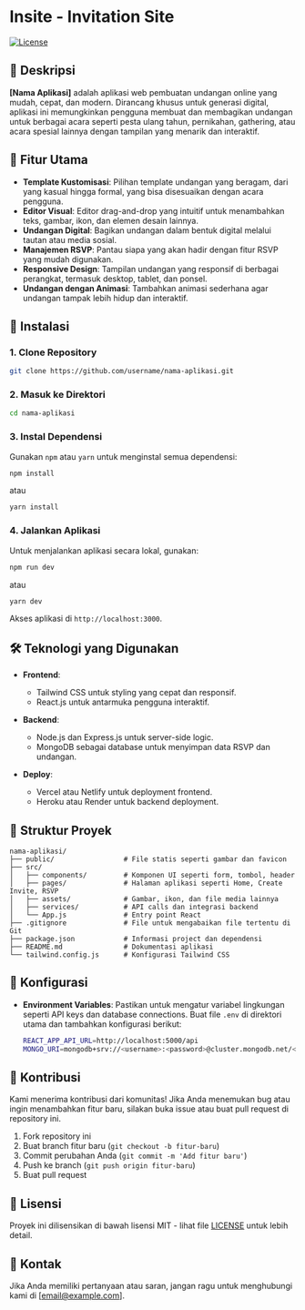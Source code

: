 

# **Insite - Invitation Site**

[![License](https://img.shields.io/badge/license-MIT-blue.svg)](LICENSE)

## 📜 **Deskripsi**
**[Nama Aplikasi]** adalah aplikasi web pembuatan undangan online yang mudah, cepat, dan modern. Dirancang khusus untuk generasi digital, aplikasi ini memungkinkan pengguna membuat dan membagikan undangan untuk berbagai acara seperti pesta ulang tahun, pernikahan, gathering, atau acara spesial lainnya dengan tampilan yang menarik dan interaktif.

## 🎉 **Fitur Utama**
- **Template Kustomisasi**: Pilihan template undangan yang beragam, dari yang kasual hingga formal, yang bisa disesuaikan dengan acara pengguna.
- **Editor Visual**: Editor drag-and-drop yang intuitif untuk menambahkan teks, gambar, ikon, dan elemen desain lainnya.
- **Undangan Digital**: Bagikan undangan dalam bentuk digital melalui tautan atau media sosial.
- **Manajemen RSVP**: Pantau siapa yang akan hadir dengan fitur RSVP yang mudah digunakan.
- **Responsive Design**: Tampilan undangan yang responsif di berbagai perangkat, termasuk desktop, tablet, dan ponsel.
- **Undangan dengan Animasi**: Tambahkan animasi sederhana agar undangan tampak lebih hidup dan interaktif.

## 🚀 **Instalasi**

### 1. **Clone Repository**
```bash
git clone https://github.com/username/nama-aplikasi.git
```

### 2. **Masuk ke Direktori**
```bash
cd nama-aplikasi
```

### 3. **Instal Dependensi**
Gunakan `npm` atau `yarn` untuk menginstal semua dependensi:
```bash
npm install
```
atau
```bash
yarn install
```

### 4. **Jalankan Aplikasi**
Untuk menjalankan aplikasi secara lokal, gunakan:
```bash
npm run dev
```
atau
```bash
yarn dev
```
Akses aplikasi di `http://localhost:3000`.

## 🛠 **Teknologi yang Digunakan**
- **Frontend**: 
  - Tailwind CSS untuk styling yang cepat dan responsif.
  - React.js untuk antarmuka pengguna interaktif.
  
- **Backend**: 
  - Node.js dan Express.js untuk server-side logic.
  - MongoDB sebagai database untuk menyimpan data RSVP dan undangan.

- **Deploy**: 
  - Vercel atau Netlify untuk deployment frontend.
  - Heroku atau Render untuk backend deployment.

## 📂 **Struktur Proyek**
```
nama-aplikasi/
├── public/                 # File statis seperti gambar dan favicon
├── src/
│   ├── components/         # Komponen UI seperti form, tombol, header
│   ├── pages/              # Halaman aplikasi seperti Home, Create Invite, RSVP
│   ├── assets/             # Gambar, ikon, dan file media lainnya
│   ├── services/           # API calls dan integrasi backend
│   └── App.js              # Entry point React
├── .gitignore              # File untuk mengabaikan file tertentu di Git
├── package.json            # Informasi project dan dependensi
├── README.md               # Dokumentasi aplikasi
└── tailwind.config.js      # Konfigurasi Tailwind CSS
```

## 🔧 **Konfigurasi**
- **Environment Variables**: Pastikan untuk mengatur variabel lingkungan seperti API keys dan database connections.
  Buat file `.env` di direktori utama dan tambahkan konfigurasi berikut:
  ```bash
  REACT_APP_API_URL=http://localhost:5000/api
  MONGO_URI=mongodb+srv://<username>:<password>@cluster.mongodb.net/<dbname>
  ```

## 🤝 **Kontribusi**
Kami menerima kontribusi dari komunitas! Jika Anda menemukan bug atau ingin menambahkan fitur baru, silakan buka issue atau buat pull request di repository ini.

1. Fork repository ini
2. Buat branch fitur baru (`git checkout -b fitur-baru`)
3. Commit perubahan Anda (`git commit -m 'Add fitur baru'`)
4. Push ke branch (`git push origin fitur-baru`)
5. Buat pull request

## 📝 **Lisensi**
Proyek ini dilisensikan di bawah lisensi MIT - lihat file [LICENSE](LICENSE) untuk lebih detail.

## 📧 **Kontak**
Jika Anda memiliki pertanyaan atau saran, jangan ragu untuk menghubungi kami di [email@example.com].
